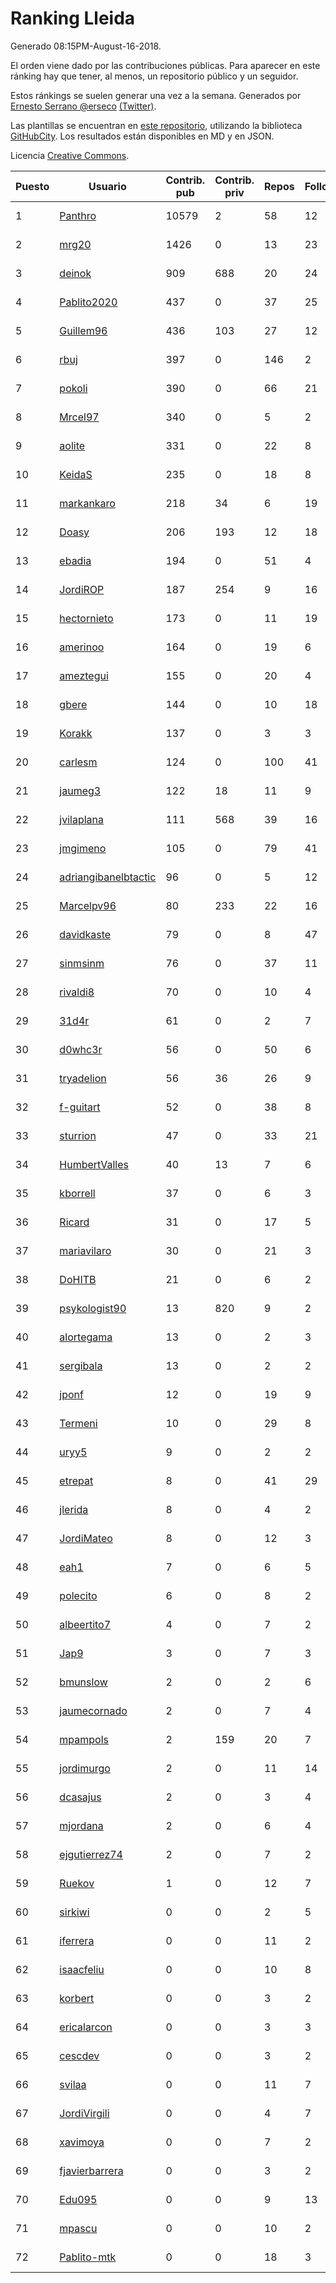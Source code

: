 # Ranking Lleida

Generado 08:15PM-August-16-2018.

El orden viene dado por las contribuciones públicas. Para aparecer en este ránking hay que tener, al menos, un repositorio público y un seguidor.

Estos ránkings se suelen generar una vez a la semana. Generados por [Ernesto Serrano @erseco](https://github.com/erseco/) [(Twitter)](https://twitter.com/erseco).

Las plantillas se encuentran en [este repositorio](https://github.com/iblancasa/GH-Spanish-Ranking), utilizando la biblioteca [GitHubCity](https://github.com/iblancasa/GitHubCity). Los resultados están disponibles en MD y en JSON.

Licencia [Creative Commons](https://creativecommons.org/licenses/by/4.0/).

| Puesto   |  Usuario  | Contrib. pub | Contrib. priv |Repos| Followers | Desde |  Avatar  |
|----------|-----------|--------------|---------------|-----|-----------|-------|----------|
|1|[Panthro](https://github.com/Panthro)|10579|2|58|12|2012-03-22|![Panthro]()|
|2|[mrg20](https://github.com/mrg20)|1426|0|13|23|2016-02-22|![mrg20]()|
|3|[deinok](https://github.com/deinok)|909|688|20|24|2014-02-04|![deinok]()|
|4|[Pablito2020](https://github.com/Pablito2020)|437|0|37|25|2016-04-24|![Pablito2020]()|
|5|[Guillem96](https://github.com/Guillem96)|436|103|27|12|2016-08-27|![Guillem96]()|
|6|[rbuj](https://github.com/rbuj)|397|0|146|2|2014-12-12|![rbuj]()|
|7|[pokoli](https://github.com/pokoli)|390|0|66|21|2011-10-30|![pokoli]()|
|8|[Mrcel97](https://github.com/Mrcel97)|340|0|5|2|2017-11-07|![Mrcel97]()|
|9|[aolite](https://github.com/aolite)|331|0|22|8|2013-06-03|![aolite]()|
|10|[KeidaS](https://github.com/KeidaS)|235|0|18|8|2016-04-27|![KeidaS]()|
|11|[markankaro](https://github.com/markankaro)|218|34|6|19|2017-05-24|![markankaro]()|
|12|[Doasy](https://github.com/Doasy)|206|193|12|18|2016-01-29|![Doasy]()|
|13|[ebadia](https://github.com/ebadia)|194|0|51|4|2009-12-08|![ebadia]()|
|14|[JordiROP](https://github.com/JordiROP)|187|254|9|16|2016-02-08|![JordiROP]()|
|15|[hectornieto](https://github.com/hectornieto)|173|0|11|19|2014-04-15|![hectornieto]()|
|16|[amerinoo](https://github.com/amerinoo)|164|0|19|6|2015-02-16|![amerinoo]()|
|17|[ameztegui](https://github.com/ameztegui)|155|0|20|4|2014-07-02|![ameztegui]()|
|18|[gbere](https://github.com/gbere)|144|0|10|18|2012-01-13|![gbere]()|
|19|[Korakk](https://github.com/Korakk)|137|0|3|3|2017-11-20|![Korakk]()|
|20|[carlesm](https://github.com/carlesm)|124|0|100|41|2008-05-01|![carlesm]()|
|21|[jaumeg3](https://github.com/jaumeg3)|122|18|11|9|2016-07-14|![jaumeg3]()|
|22|[jvilaplana](https://github.com/jvilaplana)|111|568|39|16|2011-04-15|![jvilaplana]()|
|23|[jmgimeno](https://github.com/jmgimeno)|105|0|79|41|2011-04-08|![jmgimeno]()|
|24|[adriangibanelbtactic](https://github.com/adriangibanelbtactic)|96|0|5|12|2012-01-15|![adriangibanelbtactic]()|
|25|[Marcelpv96](https://github.com/Marcelpv96)|80|233|22|16|2016-11-15|![Marcelpv96]()|
|26|[davidkaste](https://github.com/davidkaste)|79|0|8|47|2011-11-16|![davidkaste]()|
|27|[sinmsinm](https://github.com/sinmsinm)|76|0|37|11|2012-05-16|![sinmsinm]()|
|28|[rivaldi8](https://github.com/rivaldi8)|70|0|10|4|2011-11-11|![rivaldi8]()|
|29|[31d4r](https://github.com/31d4r)|61|0|2|7|2017-08-12|![31d4r]()|
|30|[d0whc3r](https://github.com/d0whc3r)|56|0|50|6|2012-01-25|![d0whc3r]()|
|31|[tryadelion](https://github.com/tryadelion)|56|36|26|9|2013-03-05|![tryadelion]()|
|32|[f-guitart](https://github.com/f-guitart)|52|0|38|8|2014-03-09|![f-guitart]()|
|33|[sturrion](https://github.com/sturrion)|47|0|33|21|2013-08-23|![sturrion]()|
|34|[HumbertValles](https://github.com/HumbertValles)|40|13|7|6|2017-02-13|![HumbertValles]()|
|35|[kborrell](https://github.com/kborrell)|37|0|6|3|2015-02-17|![kborrell]()|
|36|[Ricard](https://github.com/Ricard)|31|0|17|5|2009-12-13|![Ricard]()|
|37|[mariavilaro](https://github.com/mariavilaro)|30|0|21|3|2015-01-13|![mariavilaro]()|
|38|[DoHITB](https://github.com/DoHITB)|21|0|6|2|2016-01-19|![DoHITB]()|
|39|[psykologist90](https://github.com/psykologist90)|13|820|9|2|2013-09-05|![psykologist90]()|
|40|[alortegama](https://github.com/alortegama)|13|0|2|3|2015-02-03|![alortegama]()|
|41|[sergibala](https://github.com/sergibala)|13|0|2|2|2018-02-13|![sergibala]()|
|42|[jponf](https://github.com/jponf)|12|0|19|9|2013-03-13|![jponf]()|
|43|[Termeni](https://github.com/Termeni)|10|0|29|8|2014-03-10|![Termeni]()|
|44|[uryy5](https://github.com/uryy5)|9|0|2|2|2014-10-07|![uryy5]()|
|45|[etrepat](https://github.com/etrepat)|8|0|41|29|2009-11-04|![etrepat]()|
|46|[jlerida](https://github.com/jlerida)|8|0|4|2|2015-05-12|![jlerida]()|
|47|[JordiMateo](https://github.com/JordiMateo)|8|0|12|3|2016-03-10|![JordiMateo]()|
|48|[eah1](https://github.com/eah1)|7|0|6|5|2015-02-17|![eah1]()|
|49|[polecito](https://github.com/polecito)|6|0|8|2|2013-07-30|![polecito]()|
|50|[albeertito7](https://github.com/albeertito7)|4|0|7|2|2017-02-13|![albeertito7]()|
|51|[Jap9](https://github.com/Jap9)|3|0|7|3|2016-02-09|![Jap9]()|
|52|[bmunslow](https://github.com/bmunslow)|2|0|2|6|2010-06-03|![bmunslow]()|
|53|[jaumecornado](https://github.com/jaumecornado)|2|0|7|4|2011-02-14|![jaumecornado]()|
|54|[mpampols](https://github.com/mpampols)|2|159|20|7|2010-11-12|![mpampols]()|
|55|[jordimurgo](https://github.com/jordimurgo)|2|0|11|14|2013-10-23|![jordimurgo]()|
|56|[dcasajus](https://github.com/dcasajus)|2|0|3|4|2014-03-25|![dcasajus]()|
|57|[mjordana](https://github.com/mjordana)|2|0|6|4|2014-11-19|![mjordana]()|
|58|[ejgutierrez74](https://github.com/ejgutierrez74)|2|0|7|2|2015-03-14|![ejgutierrez74]()|
|59|[Ruekov](https://github.com/Ruekov)|1|0|12|7|2010-12-27|![Ruekov]()|
|60|[sirkiwi](https://github.com/sirkiwi)|0|0|2|5|2011-07-01|![sirkiwi]()|
|61|[iferrera](https://github.com/iferrera)|0|0|11|2|2011-09-23|![iferrera]()|
|62|[isaacfeliu](https://github.com/isaacfeliu)|0|0|10|8|2008-04-10|![isaacfeliu]()|
|63|[korbert](https://github.com/korbert)|0|0|3|2|2013-03-08|![korbert]()|
|64|[ericalarcon](https://github.com/ericalarcon)|0|0|3|3|2013-08-28|![ericalarcon]()|
|65|[cescdev](https://github.com/cescdev)|0|0|3|2|2013-09-20|![cescdev]()|
|66|[svilaa](https://github.com/svilaa)|0|0|11|7|2013-09-23|![svilaa]()|
|67|[JordiVirgili](https://github.com/JordiVirgili)|0|0|4|7|2013-11-27|![JordiVirgili]()|
|68|[xavimoya](https://github.com/xavimoya)|0|0|7|2|2014-11-25|![xavimoya]()|
|69|[fjavierbarrera](https://github.com/fjavierbarrera)|0|0|3|2|2014-12-16|![fjavierbarrera]()|
|70|[Edu095](https://github.com/Edu095)|0|0|9|13|2015-04-07|![Edu095]()|
|71|[mpascu](https://github.com/mpascu)|0|0|10|2|2015-02-12|![mpascu]()|
|72|[Pablito-mtk](https://github.com/Pablito-mtk)|0|0|18|3|2016-09-29|![Pablito-mtk]()|
